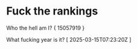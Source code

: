 # Fuck the rankings

Who the hell am I?
{ 15057919 }

What fucking year is it?
[ 2025-03-15T07:23:20Z ]
